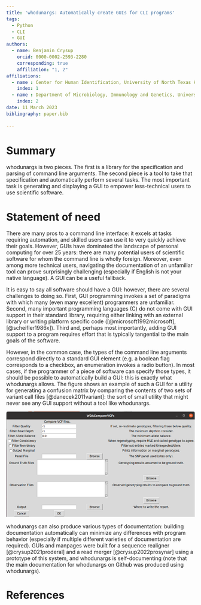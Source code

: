 ```yaml
---
title: 'whodunargs: Automatically create GUIs for CLI programs'
tags:
  - Python
  - CLI
  - GUI
authors:
  - name: Benjamin Crysup
    orcid: 0000-0002-2593-2280
    corresponding: true
    affiliation: "1, 2"
affiliations:
  - name : Center for Human Identification, University of North Texas Health Science Center
    index: 1
  - name : Department of Microbiology, Immunology and Genetics, University of North Texas Health Science Center
    index: 2
date: 11 March 2023
bibliography: paper.bib

---
```


# Summary

whodunargs is two pieces.
The first is a library for the specification and parsing of command line arguments.
The second piece is a tool to take that specification and automatically perform several tasks.
The most important task is generating and displaying a GUI to empower less-technical users to use scientific software.

# Statement of need

There are many pros to a command line interface: it excels at tasks requiring automation, and skilled users can use it to very quickly achieve their goals.
However, GUIs have dominated the landscape of personal computing for over 25 years: there are many potential users of scientific software for whom the command line is wholly foreign.
Moreover, even among more technical users, navigating the documentation of an unfamiliar tool can prove surprisingly challenging (especially if English is not your native language).
A GUI can be a useful fallback.

It is easy to say all software should have a GUI: however, there are several challenges to doing so.
First, GUI programming invokes a set of paradigms with which many (even many excellent) programmers are unfamiliar.
Second, many important programming languages (C) do not come with GUI support in their standard library, requiring either linking with an external library or writing platform specific code ([@microsoft1992microsoft],[@scheifler1986x]).
Third and, perhaps most importantly, adding GUI support to a program requires effort that is typically tangential to the main goals of the software.

However, in the common case, the types of the command line arguments correspond directly to a standard GUI element (e.g. a boolean flag corresponds to a checkbox, an enumeration invokes a radio button).
In most cases, if the programmer of a piece of software can specify those types, it should be possible to automatically build a GUI: this is exactly what whodunargs allows.
The figure shows an example of such a GUI for a utility for generating a confusion matrix by comparing the contents of two sets of variant call files [@danecek2011variant]: the sort of small utility that might never see any GUI support without a tool like whodunargs.

![An example GUI generated using whodunargs.](guiex.png)

whodunargs can also produce various types of documentation: building documentation automatically can minimize any differences with program behavior (especially if multiple different varieties of documentation are required).
GUIs and manpages were built for a sequence realigner [@crysup2021proderal] and a read merger [@crysup2022prosynar] using a prototype of this system, and whodunargs is self-documenting (note that the main documentation for whodunargs on Github was produced using whodunargs).

# References

